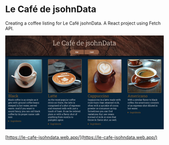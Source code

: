 # Le Café de jsohnData
Creating a coffee listing for Le Café jsohnData. A React project using Fetch API.

[![Screen Shot](./src/assets/images/screen-shot.png)](https://le-cafe-jsohndata.web.app/)

[https://le-cafe-jsohndata.web.app/](https://le-cafe-jsohndata.web.app/)
